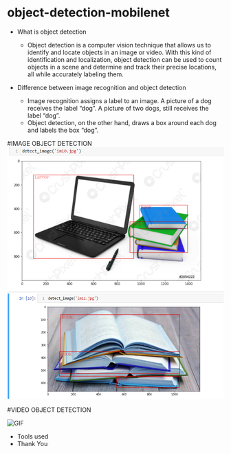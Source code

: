 # object-detection-mobilenet
- What is object detection
    - Object detection is a computer vision technique that allows us to identify and locate objects in an image or video. With this kind of identification and localization, object detection can be used to count objects in a scene and determine and track their precise locations, all while accurately labeling them.

- Difference between image recognition and object detection
    -   Image recognition assigns a label to an image. A picture of a dog receives the label “dog”. A picture of two dogs, still receives the label “dog”. 
    -   Object detection, on the other hand, draws a box around each dog and labels the box “dog”. 
    

#IMAGE OBJECT DETECTION
![IMAGE](ss1.png)
![IMAGE](ss2.png)


#VIDEO OBJECT DETECTION

![GIF](video-demo.gif)

- Tools used
- Thank You
